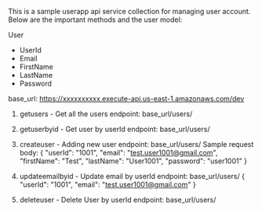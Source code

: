 This is a sample userapp api service collection for managing user account. 
Below are the important methods and the user model:

User
-   UserId
-   Email
-   FirstName
-   LastName
-   Password

base_url: https://xxxxxxxxxx.execute-api.us-east-1.amazonaws.com/dev

1. getusers - Get all the users
endpoint:   base_url/users/

2. getuserbyid - Get user by userId
endpoint:   base_url/users/<userId>

3. createuser - Adding new user
endpoint:   base_url/users/
Sample request body:
{
    "userId": "1001",
    "email": "test.user1001@gmail.com",
    "firstName": "Test",
    "lastName": "User1001",
    "password": "user1001"
}

4. updateemailbyid - Update email by userId
endpoint:   base_url/users/
{
    "userId": "1001",
    "email": "test.user1001@gmail.com"
}

5. deleteuser - Delete User by userId
endpoint:   base_url/users/<userId>

